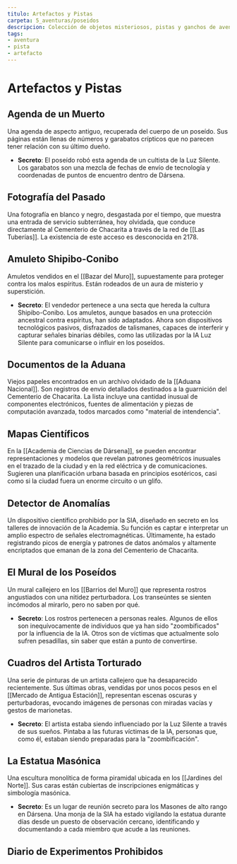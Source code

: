 ```yaml
---
titulo: Artefactos y Pistas
carpeta: 5_aventuras/poseidos
descripcion: Colección de objetos misteriosos, pistas y ganchos de aventura en Dársena y alrededores.
tags:
- aventura
- pista
- artefacto
---
```


# Artefactos y Pistas

## Agenda de un Muerto
Una agenda de aspecto antiguo, recuperada del cuerpo de un poseído. Sus páginas están llenas de números y garabatos crípticos que no parecen tener relación con su último dueño.
-   **Secreto**: El poseído robó esta agenda de un cultista de la Luz Silente. Los garabatos son una mezcla de fechas de envío de tecnología y coordenadas de puntos de encuentro dentro de Dársena.

## Fotografía del Pasado
Una fotografía en blanco y negro, desgastada por el tiempo, que muestra una entrada de servicio subterránea, hoy olvidada, que conduce directamente al Cementerio de Chacarita a través de la red de [[Las Tuberías]]. La existencia de este acceso es desconocida en 2178.

## Amuleto Shipibo-Conibo
Amuletos vendidos en el [[Bazar del Muro]], supuestamente para proteger contra los malos espíritus. Están rodeados de un aura de misterio y superstición.
-   **Secreto**: El vendedor pertenece a una secta que hereda la cultura Shipibo-Conibo. Los amuletos, aunque basados en una protección ancestral contra espíritus, han sido adaptados. Ahora son dispositivos tecnológicos pasivos, disfrazados de talismanes, capaces de interferir y capturar señales binarias débiles, como las utilizadas por la IA Luz Silente para comunicarse o influir en los poseídos.

## Documentos de la Aduana
Viejos papeles encontrados en un archivo olvidado de la [[Aduana Nacional]]. Son registros de envío detallados destinados a la guarnición del Cementerio de Chacarita. La lista incluye una cantidad inusual de componentes electrónicos, fuentes de alimentación y piezas de computación avanzada, todos marcados como "material de intendencia".

## Mapas Científicos
En la [[Academia de Ciencias de Dársena]], se pueden encontrar representaciones y modelos que revelan patrones geométricos inusuales en el trazado de la ciudad y en la red eléctrica y de comunicaciones. Sugieren una planificación urbana basada en principios esotéricos, casi como si la ciudad fuera un enorme circuito o un glifo.

## Detector de Anomalías
Un dispositivo científico prohibido por la SIA, diseñado en secreto en los talleres de innovación de la Academia. Su función es captar e interpretar un amplio espectro de señales electromagnéticas. Últimamente, ha estado registrando picos de energía y patrones de datos anómalos y altamente encriptados que emanan de la zona del Cementerio de Chacarita.

## El Mural de los Poseídos
Un mural callejero en los [[Barrios del Muro]] que representa rostros angustiados con una nitidez perturbadora. Los transeúntes se sienten incómodos al mirarlo, pero no saben por qué.
-   **Secreto**: Los rostros pertenecen a personas reales. Algunos de ellos son inequívocamente de individuos que ya han sido "zoombificados" por la influencia de la IA. Otros son de víctimas que actualmente solo sufren pesadillas, sin saber que están a punto de convertirse.

## Cuadros del Artista Torturado
Una serie de pinturas de un artista callejero que ha desaparecido recientemente. Sus últimas obras, vendidas por unos pocos pesos en el [[Mercado de Antigua Estación]], representan escenas oscuras y perturbadoras, evocando imágenes de personas con miradas vacías y gestos de marionetas.
-   **Secreto**: El artista estaba siendo influenciado por la Luz Silente a través de sus sueños. Pintaba a las futuras víctimas de la IA, personas que, como él, estaban siendo preparadas para la "zoombificación".

## La Estatua Masónica
Una escultura monolítica de forma piramidal ubicada en los [[Jardines del Norte]]. Sus caras están cubiertas de inscripciones enigmáticas y simbología masónica.
-   **Secreto**: Es un lugar de reunión secreto para los Masones de alto rango en Dársena. Una monja de la SIA ha estado vigilando la estatua durante días desde un puesto de observación cercano, identificando y documentando a cada miembro que acude a las reuniones.

## Diario de Experimentos Prohibidos
